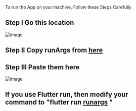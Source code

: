 To run the App on your machine, Follow these Steps Carefully

## Step I Go this location 
![image](https://github.com/swciitg/onestop_flutter/assets/112700624/ef500cf3-56ab-4496-925e-2a84604b9282)
## Step II Copy runArgs from [here](runargs) 
## Step III Paste them here 
![image](https://github.com/swciitg/onestop_flutter/assets/112700624/8ff5fa9c-4568-42a3-aa84-2bd3fd08f466)

## If you use Flutter run, then modify your command to "flutter run [runargs](runargs) "
